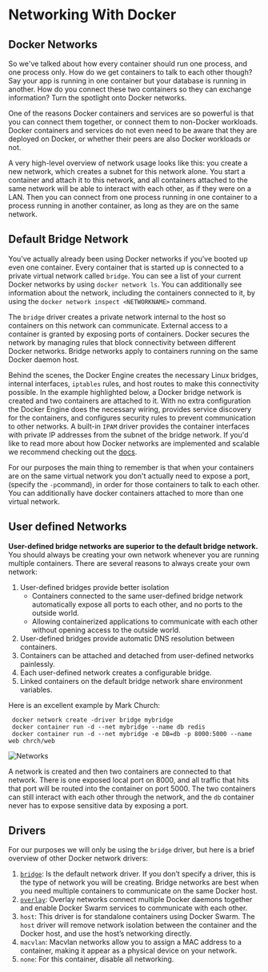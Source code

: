 # Networking With Docker


## Docker Networks

So we've talked about how every container should run one process, and one process only. How do we get containers to talk to each other though? Say your app is running in one container but your database is running in another. How do you connect these two containers so they can exchange information? Turn the spotlight onto Docker networks. 

One of the reasons Docker containers and services are so powerful is that you can connect them together, or connect them to non-Docker workloads. Docker containers and services do not even need to be aware that they are deployed on Docker, or whether their peers are also Docker workloads or not. 

A very high-level overview of network usage looks like this: you create a new network, which creates a subnet for this network alone. You start a container and attach it to this network, and all containers attached to the same network will be able to interact with each other, as if they were on a LAN. Then you can connect from one process running in one container to a process running in another container, as long as they are on the same network.

## Default Bridge Network
You've actually already been using Docker networks if you've booted up even one container. Every container that is started up is connected to a private virtual network called `bridge`. You can see a list of your current Docker networks by using `docker network ls`. You can additionally see information about the network, including the containers connected to it, by using the `docker network inspect <NETWORKNAME>` command.

The `bridge` driver creates a private network internal to the host so containers on this network can communicate. External access to a container is granted by exposing ports of containers. Docker secures the network by managing rules that block connectivity between different Docker networks.  Bridge networks apply to containers running on the same Docker daemon host.

Behind the scenes, the Docker Engine creates the necessary Linux bridges, internal interfaces, `iptables` rules, and host routes to make this connectivity possible. In the example highlighted below, a Docker bridge network is created and two containers are attached to it. With no extra configuration the Docker Engine does the necessary wiring, provides service discovery for the containers, and configures security rules to prevent communication to other networks. A built-in `IPAM` driver provides the container interfaces with private IP addresses from the subnet of the bridge network. If you'd like to read more about how Docker networks are implemented and scalable we recommend checking out the [docs][network-docs].

For our purposes the main thing to remember is that when your containers are on the same virtual network you don't actually need to expose a port, (specify the `-p`command),  in order for those containers to talk to each other. You can additionally have docker containers attached to more than one virtual network. 


[nat]: https://en.wikipedia.org/wiki/Network_address_translation
[network-docs]: https://success.docker.com/article/networking

## User defined Networks
**User-defined bridge networks are superior to the default bridge network.** You should always be creating your own network whenever you are running multiple containers. There are several reasons to always create your own network:

1. User-defined bridges provide better isolation
    * Containers connected to the same user-defined bridge network automatically expose all ports to each other, and no ports to the outside world. 
    * Allowing containerized applications to communicate with each other without opening access to the outside world.
2. User-defined bridges provide automatic DNS resolution between containers.
3. Containers can be attached and detached from user-defined networks painlessly.
3. Each user-defined network creates a configurable bridge.
4. Linked containers on the default bridge network share environment variables.

Here is an excellent example by Mark Church:

```ssh
 docker network create -driver bridge mybridge
 docker container run -d --net mybridge --name db redis
 docker container run -d --net mybridge -e DB=db -p 8000:5000 --name web chrch/web
```

![Networks](https://assets.aaonline.io/Docker/docker-network.png)

A network is created and then two containers are connected to that network. There is one exposed local port on 8000, and all traffic that hits that port will be routed into the container on port 5000.  The two containers can still interact with each other through the network, and the `db` container never has to expose sensitive data by exposing a port. 

## Drivers
For our purposes we will only be using the `bridge` driver, but here is a brief overview of other Docker network drivers:

1. [`bridge`][bridge]: Is the default network driver. If you don’t specify a driver, this is the type of network you will be creating. Bridge networks are best when you need multiple containers to communicate on the same Docker host.
1. [`overlay`][overlay]: Overlay networks connect multiple Docker daemons together and enable Docker Swarm services to communicate with each other. 
1. `host`: This driver is for standalone containers using Docker Swarm. The `host` driver will remove network isolation between the container and the Docker host, and use the host’s networking directly. 
1. `macvlan`: Macvlan networks allow you to assign a MAC address to a container, making it appear as a physical device on your network.
1. `none`: For this container, disable all networking.

[bridge]: https://docs.docker.com/network/bridge/
[overlay]: https://docs.docker.com/network/overlay/